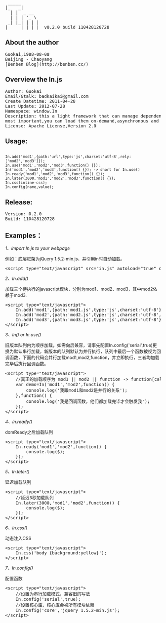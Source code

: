 <pre>
 _____       
|_   _|      
  | |  _ __  
  | | | '_ \ 
 _| |_| | | |
|_____|_| |_|  v0.2.0 build 110428120728
</pre>

About the author
---------------------

<pre>
Guokai,1988-08-08
Beijing - Chaoyang
[Benben Blog](http://benben.cc/)
</pre>

Overview the In.js
-----------------------

<pre>
Author: Guokai
Email/Gtalk: badkaikai@gmail.com
Create Datetime: 2011-04-28
Last Update: 2012-07-28
Namespace: window.In
Description: this a light framework that can manage dependency of the modules,
most important,you can load them on-demand,asynchronous and multi-threaded...
License: Apache License,Version 2.0
</pre>

Usage:
-----------

<pre><code>
In.add('mod1',{path:'url',type:'js',charset:'utf-8',rely:['mod2','mod3']});
In.use('mod1','mod2','mod3',function() {});
In('mod1','mod2','mod3',function() {}); -> short for In.use()
In.ready('mod1','mod2','mod3',function() {});
In.later(3000,'mod1','mod2','mod3',function() {});
In.css(inline-css);
In.config(name,value);
</code></pre>

Release:
-------------

<pre>
Version: 0.2.0
Build: 110428120728
</pre>

Examples：
--------------

*1、import In.js to your webpage*

例如：底层框架为jQuery 1.5.2-min.js，并引用in时自动加载。

<pre>
&lt;script type="text/javascript" src="in.js" autoload="true" core="jquery 1.5.2-min.js"&gt;&lt;/script&gt;
</pre>

*2、In.add()*

加载三个待执行的javascript模块，分别为mod1、mod2、mod3，其中mod2依赖于mod3.

<pre>
&lt;script type="text/javascript"&gt;
	In.add('mod1',{path:'mod1.js',type:'js',charset:'utf-8'});
	In.add('mod2',{path:'mod2.js',type:'js',charset:'utf-8',rely:['mod3']});
	In.add('mod3',{path:'mod3.js',type:'js',charset:'utf-8'});
&lt;/script&gt;
</pre>

*3、In() or In.use()*

旧版本队列内为顺序加载，如需向后兼容，请事先配置In.config('serial',true)更换为默认串行加载，新版本的队列默认为并行执行，队列中最后一个函数被视为回调函数，下面的代码会并行加载mod1,mod2,function，并立即执行，三者均加载完毕后执行回调函数。

<pre>
&lt;script type="text/javascript"&gt;
	//真正的加载顺序为 mod1 || mod2 || function -> function[callback]
	var demo=In('mod1','mod2',function() {
		console.log('我跟mod1和mod2是并行的关系');
	},function() {
		console.log('我是回调函数，他们都加载完毕才会触发我');
	});
&lt;/script&gt;
</pre>

*4、In.ready()*

domReady之后加载队列

<pre>
&lt;script type="text/javascript"&gt;
	In.ready('mod1','mod2',function() {
		console.log($);
	});
&lt;/script&gt;
</pre>

*5、In.later()*

延迟加载队列

<pre>
&lt;script type="text/javascript"&gt;
	//延迟3秒加载队列
	In.later(3000,'mod1','mod2',function() {
		console.log($);
	});
&lt;/script&gt;
</pre>

*6、In.css()*

动态注入CSS

<pre>
&lt;script type="text/javascript"&gt;
	In.css('body {background:yellow}');
&lt;/script&gt;
</pre>

*7、In.config()*

配置函数

<pre>
&lt;script type="text/javascript"&gt;
	//设置为串行加载模式，兼容旧的写法
	In.config('serial',true);
	//设置核心库，核心库会被所有模块依赖
	In.config('core','jquery 1.5.2-min.js');
&lt;/script&gt;
</pre>
